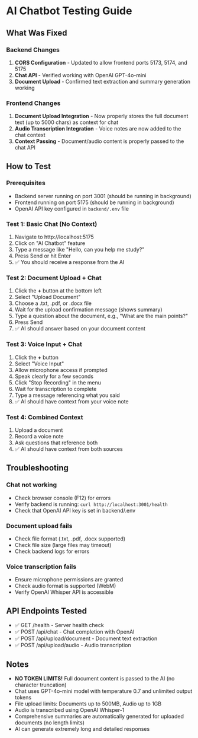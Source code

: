 # AI Chatbot Testing Guide

## What Was Fixed

### Backend Changes
1. **CORS Configuration** - Updated to allow frontend ports 5173, 5174, and 5175
2. **Chat API** - Verified working with OpenAI GPT-4o-mini
3. **Document Upload** - Confirmed text extraction and summary generation working

### Frontend Changes
1. **Document Upload Integration** - Now properly stores the full document text (up to 5000 chars) as context for chat
2. **Audio Transcription Integration** - Voice notes are now added to the chat context
3. **Context Passing** - Document/audio content is properly passed to the chat API

## How to Test

### Prerequisites
- Backend server running on port 3001 (should be running in background)
- Frontend running on port 5175 (should be running in background)
- OpenAI API key configured in `backend/.env` file

### Test 1: Basic Chat (No Context)
1. Navigate to http://localhost:5175
2. Click on "AI Chatbot" feature
3. Type a message like "Hello, can you help me study?"
4. Press Send or hit Enter
5. ✅ You should receive a response from the AI

### Test 2: Document Upload + Chat
1. Click the **+** button at the bottom left
2. Select "Upload Document"
3. Choose a .txt, .pdf, or .docx file
4. Wait for the upload confirmation message (shows summary)
5. Type a question about the document, e.g., "What are the main points?"
6. Press Send
7. ✅ AI should answer based on your document content

### Test 3: Voice Input + Chat
1. Click the **+** button
2. Select "Voice Input"
3. Allow microphone access if prompted
4. Speak clearly for a few seconds
5. Click "Stop Recording" in the menu
6. Wait for transcription to complete
7. Type a message referencing what you said
8. ✅ AI should have context from your voice note

### Test 4: Combined Context
1. Upload a document
2. Record a voice note
3. Ask questions that reference both
4. ✅ AI should have context from both sources

## Troubleshooting

### Chat not working
- Check browser console (F12) for errors
- Verify backend is running: `curl http://localhost:3001/health`
- Check that OpenAI API key is set in backend/.env

### Document upload fails
- Check file format (.txt, .pdf, .docx supported)
- Check file size (large files may timeout)
- Check backend logs for errors

### Voice transcription fails
- Ensure microphone permissions are granted
- Check audio format is supported (WebM)
- Verify OpenAI Whisper API is accessible

## API Endpoints Tested

- ✅ GET /health - Server health check
- ✅ POST /api/chat - Chat completion with OpenAI
- ✅ POST /api/upload/document - Document text extraction
- ✅ POST /api/upload/audio - Audio transcription

## Notes

- **NO TOKEN LIMITS!** Full document content is passed to the AI (no character truncation)
- Chat uses GPT-4o-mini model with temperature 0.7 and unlimited output tokens
- File upload limits: Documents up to 500MB, Audio up to 1GB
- Audio is transcribed using OpenAI Whisper-1
- Comprehensive summaries are automatically generated for uploaded documents (no length limits)
- AI can generate extremely long and detailed responses

